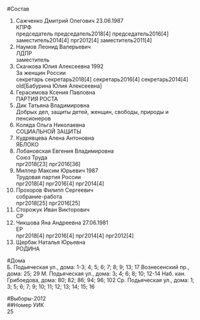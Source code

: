 #Состав  
1. Сажченко Дмитрий Олегович 23.06.1987  
    КПРФ  
    председатель председатель2018[4] председатель2016[4] заместитель2014[4] прг2012[4] заместитель2011[4]  
2. Наумов Леонид Валерьевич  
    ЛДПР  
    заместитель  
3. Скачкова Юлия Алексеевна 1992  
    За женщин России  
    секретарь секретарь2018[4] секретарь2016[4] секретарь2014[4] old[Бабурина Юлия Алексеевна]  
4. Герасимова Ксения Павловна  
    ПАРТИЯ РОСТА  
5. Дик Татьяна Владимировна  
    Добрых дел, защиты детей, женщин, свободы, природы и пенсионеров  
6. Коляда Ольга Николаевна  
    СОЦИАЛЬНОЙ ЗАЩИТЫ  
7. Кудрявцева Алена Антоновна  
    ЯБЛОКО  
8. Лобановская Евгения Владимировна  
    Союз Труда  
    прг2018[23] прг2016[36]  
9. Миллер Максим Юрьевич 1987  
    Трудовая партия России  
    прг2018[4] прг2016[4] прг2014[4]  
10. Прохоров Филипп Сергеевич  
    собрание-работа  
    прг2018[25] прг2016[25]  
11. Сторожук Иван Викторович  
    СР  
12. Чикшова Яна Андреевна 27.06.1981  
    ЕР  
    прг2018[4] прг2016[4] прг2014[4] прг2012[4]  
13. Щербак Наталья Юрьевна  
    РОДИНА  
  
#Дома  
Б. Подьяческая ул., дома: 1-3; 4; 5; 6; 7; 8; 9; 13; 17 Вознесенский пр., дома: 25; 29 М. Подьяческая ул., дома: 3; 4; 6; 8; 10; 12-14 Наб. кан. Грибоедова, дома: 80; 82; 86; 94; 96; 102 Ср. Подьяческая ул., дома: 1; 3; 5; 6; 7; 9; 10; 11; 12; 13; 14; 15; 16  
  
#Выборы-2012  
##Номер УИК  
25  
